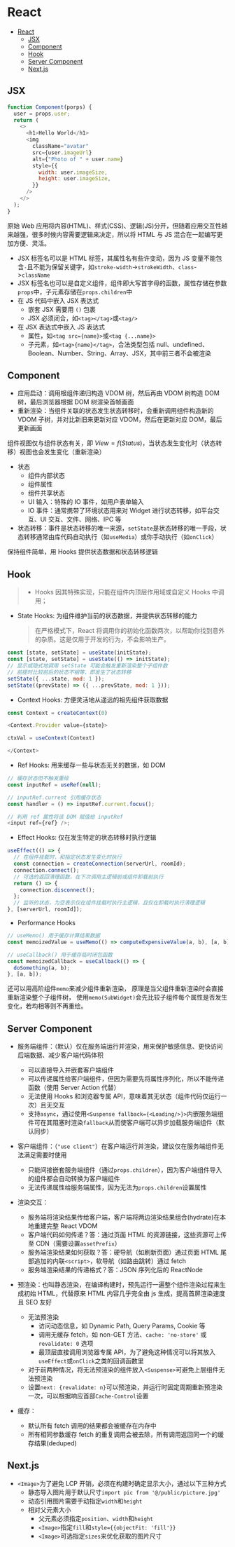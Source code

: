 # React

- [React](#react)
  - [JSX](#jsx)
  - [Component](#component)
  - [Hook](#hook)
  - [Server Component](#server-component)
  - [Next.js](#nextjs)

## JSX

```js
function Component(porps) {
  user = props.user;
  return (
    <>
      <h1>Hello World</h1>
      <img
        className="avatar"
        src={user.imageUrl}
        alt={"Photo of " + user.name}
        style={{
          width: user.imageSize,
          height: user.imageSize,
        }}
      />
    </>
  );
}
```

原始 Web 应用将内容(HTML)、样式(CSS)、逻辑(JS)分开，但随着应用交互性越来越强，很多时候内容需要逻辑来决定，所以将 HTML 与 JS 混合在一起编写更加方便、灵活。

- JSX 标签名可以是 HTML 标签，其属性名有些许变动，因为 JS 变量不能包含`-`且不能为保留关键字，如`stroke-width`->`strokeWidth`、`class`->`className`
- JSX 标签名也可以是自定义组件，组件即大写首字母的函数，属性存储在参数`props`中，子元素存储在`props.children`中
- 在 JS 代码中嵌入 JSX 表达式
  - 嵌套 JSX 需要用 `()` 包裹
  - JSX 必须闭合，如`<tag></tag>`或`<tag/>`
- 在 JSX 表达式中嵌入 JS 表达式
  - 属性，如`<tag src={name}>`或`<tag {...name}>`
  - 子元素，如`<tag>{name}</tag>`，合法类型包括 null、undefined、Boolean、Number、String、Array、JSX，其中前三者不会被渲染

## Component

- 应用启动：调用根组件递归构造 VDOM 树，然后再由 VDOM 树构造 DOM 树，最后浏览器根据 DOM 树渲染首帧画面
- 重新渲染：当组件关联的状态发生状态转移时，会重新调用组件构造新的 VDOM 子树，并对比新旧来更新对应 VDOM，然后在更新对应 DOM，最后更新画面

组件视图仅与组件状态有关，即 $View=f(Status)$，当状态发生变化时（状态转移）视图也会发生变化（重新渲染）

- 状态
  - 组件内部状态
  - 组件属性
  - 组件共享状态
  - UI 输入：特殊的 IO 事件，如用户表单输入
  - IO 事件：通常携带了环境状态用来对 Widget 进行状态转移，如平台交互、UI 交互、文件、网络、IPC 等
- 状态转移：事件是状态转移的唯一来源，`setState`是状态转移的唯一手段，状态转移通常由库代码自动执行（如`useMedia`）或你手动执行（如`onClick`）

保持组件简单，用 Hooks 提供状态数据和状态转移逻辑

## Hook

> - Hooks 因其特殊实现，只能在组件内顶层作用域或自定义 Hooks 中调用；

- State Hooks: 为组件维护当前的状态数据，并提供状态转移的能力
  > 在严格模式下，React 将调用你的初始化函数两次，以帮助你找到意外的杂质。这是仅用于开发的行为，不会影响生产。

```js
const [state, setState] = useState(initState);
const [state, setState] = useState(() => initState);
// 显示或隐式地调用 setState 可能会触发重新渲染整个子组件数
// 前提时比较前后的状态不相等，即发生了状态转移
setState({ ...state, mod: 1 });
setState((prevState) => ({ ...prevState, mod: 1 }));
```

- Context Hooks: 方便灵活地从遥远的祖先组件获取数据

```js
const Context = createContext(0)

<Context.Provider value={state}>

ctxVal = useContext(Context)

</Context>
```

- Ref Hooks: 用来缓存一些与状态无关的数据，如 DOM

```js
// 缓存状态但不触发重绘
const inputRef = useRef(null);

// inputRef.current 引用缓存状态
const handler = () => inputRef.current.focus();

// 利用 ref 属性将该 DOM 赋值给 inputRef
<input ref={ref} />;
```

- Effect Hooks: 仅在发生特定的状态转移时执行逻辑

```js
useEffect(() => {
  // 在组件挂载时，和指定状态发生变化时执行
  const connection = createConnection(serverUrl, roomId);
  connection.connect();
  // 可选的返回清理函数，在下次调用主逻辑前或组件卸载前执行
  return () => {
    connection.disconnect();
  };
  // 监听的状态，为空表示仅在组件挂载时执行主逻辑，且仅在卸载时执行清理逻辑
}, [serverUrl, roomId]);
```

- Performance Hooks

```js
// useMemo() 用于缓存计算结果数据
const memoizedValue = useMemo(() => computeExpensiveValue(a, b), [a, b]);

// useCallback() 用于缓存临时闭包函数
const memoizedCallback = useCallback(() => {
  doSomething(a, b);
}, [a, b]);
```

还可以用高阶组件`memo`来减少组件重新渲染，
原理是当父组件重新渲染时会直接重新渲染整个子组件树，
使用`memo(SubWidget)`会先比较子组件每个属性是否发生变化，若均相等则不再重绘。

## Server Component

- 服务端组件：（默认）仅在服务端运行并渲染，用来保护敏感信息、更快访问后端数据、减少客户端代码体积

  - 可以直接导入并嵌套客户端组件
  - 可以传递属性给客户端组件，但因为需要先将属性序列化，所以不能传递函数（使用 Server Action 代替）
  - 无法使用 Hooks 和浏览器专属 API，意味着其无状态（组件代码仅运行一次）且无交互
  - 支持`async`，通过使用`<Suspense fallback={<Loading/>}>`内嵌服务端组件可在其阻塞时渲染`fallback`从而使客户端可以异步加载服务端组件（默认同步）

- 客户端组件：（`"use client"`）在客户端运行并渲染，建议仅在服务端组件无法满足需要时使用

  - 只能间接嵌套服务端组件（通过`props.children`），因为客户端组件导入的组件都会自动转换为客户端组件
  - 无法传递属性给服务端属性，因为无法为`props.children`设置属性

- 渲染交互：

  - 服务端将渲染结果传给客户端，客户端将两边渲染结果组合(hydrate)在本地重建完整 React VDOM
  - 客户端代码如何传递？答：通过页面 HTML 的资源链接，这些资源可上传至 CDN（需要设置`assetPrefix`）
  - 服务端渲染结果如何获取？答：硬导航（如刷新页面）通过页面 HTML 尾部追加的内联`<script>`，软导航（如路由跳转）通过 fetch
  - 服务端渲染结果的传递格式？答：JSON 序列化后的 ReactNode

- 预渲染：也叫静态渲染，在编译构建时，预先运行一遍整个组件渲染过程来生成初始 HTML，代替原来 HTML 内容几乎完全由 js 生成，提高首屏渲染速度且 SEO 友好

  - 无法预渲染
    - 访问动态信息，如 Dynamic Path, Query Params, Cookie 等
    - 调用无缓存 fetch，如 non-GET 方法、`cache: 'no-store'` 或 `revalidate: 0` 选项
    - 最顶层直接调用浏览器专属 API，为了避免这种情况可以将其放入`useEffect`或`onClick`之类的回调函数里
  - 对于前两种情况，将无法预渲染的组件放入`<Suspense>`可避免上层组件无法预渲染
  - 设置`next: {revalidate: n}`可以预渲染，并运行时固定周期重新预渲染一次，可以根据响应首部`Cache-Control`设置

- 缓存：
  - 默认所有 fetch 调用的结果都会被缓存在内存中
  - 所有相同参数缓存 fetch 的重复调用会被去除，所有调用返回同一个的缓存结果(deduped)

## Next.js

- `<Image>`为了避免 LCP 开销，必须在构建时确定显示大小，通过以下三种方式
  - 静态导入图片用于默认尺寸`import pic from '@/public/picture.jpg'`
  - 动态引用图片需要手动指定`width`和`height`
  - 相对父元素大小
    - 父元素必须指定`position`、`width`和`height`
    - `<Image>`指定`fill`和`style={{objectFit: 'fill'}}`
    - `<Image>`可选指定`sizes`来优化获取的图片尺寸

